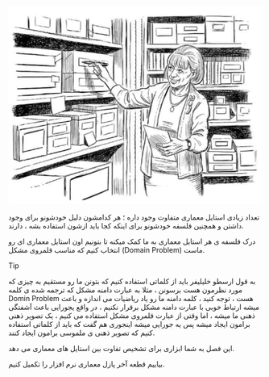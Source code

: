 ![](./Images/Pasted%20image%2020240403195820.png)

تعداد زیادی استایل معماری متفاوت وجود داره ؛ هر کدامشون دلیل خودشونو برای وجود داشتن و همچنین فلسفه خودشونو برای اینکه کجا باید ازشون استفاده بشه ، دارند.

درک فلسفه ی هر استایل معماری به ما کمک میکنه تا بتونیم اون استایل معماری ای رو انتخاب کنیم که مناسب قلمروی مشکل (Domain Problem) ماست.

>[!tip]
>به قول ارسطو خلیلیفر باید از کلماتی استفاده کنیم که بتونن ما رو مستقیم به چیزی که مورد نظرمون هست برسونن ، مثلا به عبارت دامنه مشکل که ترجمه شده ی کلمه Domin Problem هست ، توجه کنید ، کلمه دامنه ما رو یاد ریاضیات می اندازه و باعث میشه ارتباط خوبی با عبارت دامنه مشکل برقرار نکنیم ، در واقع یجورایی باعث آشفتگی ذهنی ما میشه ، اما وقتی از عبارت قلمروی مشکل استفاده می کنیم ، یک تصویر ذهنی برامون ایجاد میشه پس یه جورایی میشه اینجوری هم گفت که باید از کلماتی استفاده کنیم که تصویر ذهنی ی ملموسی برامون ایجاد کنند. 

این فصل به شما ابزاری برای تشخیص تفاوت بین استایل های معماری می دهد.

بیاییم قطعه آخر پازل معماری نرم افزار را تکمیل کنیم.

